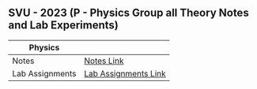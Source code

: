 ## SVU - 2023 (P - Physics Group all Theory Notes and Lab Experiments)


| Physics |  |
|---------|------------------------------------------------------------|
| Notes   | [Notes Link](https://github.com/RiteshJha912/Notes-Sem1-FY-P/tree/master/Physics/Suren%20Sir) |
| Lab Assignments | [Lab Assignments Link](https://github.com/RiteshJha912/Notes-Sem1-FY-P/tree/master/Physics/PhyLab) |

